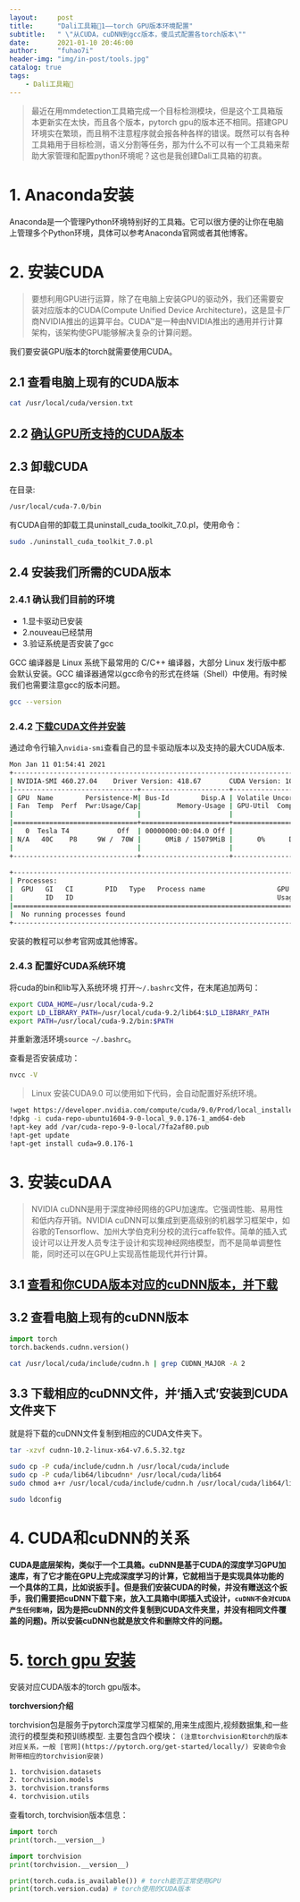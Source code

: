 ```yaml
---
layout:     post
title:      "Dali工具箱🔧1——torch GPU版本环境配置"
subtitle:   " \"从CUDA，cuDNN到gcc版本，傻瓜式配置各torch版本\""
date:       2021-01-10 20:46:00
author:     "fuhao7i"
header-img: "img/in-post/tools.jpg"
catalog: true
tags:
    - Dali工具箱🔧
---
```


> 最近在用mmdetection工具箱完成一个目标检测模块，但是这个工具箱版本更新实在太快，而且各个版本，pytorch gpu的版本还不相同。搭建GPU环境实在繁琐，而且稍不注意程序就会报各种各样的错误。既然可以有各种工具箱用于目标检测，语义分割等任务，那为什么不可以有一个工具箱来帮助大家管理和配置python环境呢？这也是我创建Dali工具箱的初衷。

# 1. Anaconda安装

Anaconda是一个管理Python环境特别好的工具箱。它可以很方便的让你在电脑上管理多个Python环境，具体可以参考Anaconda官网或者其他博客。

# 2. 安装CUDA

> 要想利用GPU进行运算，除了在电脑上安装GPU的驱动外，我们还需要安装对应版本的CUDA(Compute Unified Device Architecture)，这是显卡厂商NVIDIA推出的运算平台。CUDA™是一种由NVIDIA推出的通用并行计算架构，该架构使GPU能够解决复杂的计算问题。

我们要安装GPU版本的torch就需要使用CUDA。

## 2.1 查看电脑上现有的CUDA版本

```Bash
cat /usr/local/cuda/version.txt 
```

## 2.2 [确认GPU所支持的CUDA版本](https://developer.nvidia.com/zh-cn/cuda-gpus)

## 2.3 卸载CUDA

在目录:

```Bash
/usr/local/cuda-7.0/bin
```

有CUDA自带的卸载工具uninstall_cuda_toolkit_7.0.pl，使用命令：

```Bash
sudo ./uninstall_cuda_toolkit_7.0.pl
```

## 2.4 安装我们所需的CUDA版本

### 2.4.1 确认我们目前的环境

- 1.显卡驱动已安装
- 2.nouveau已经禁用
- 3.验证系统是否安装了gcc

GCC 编译器是 Linux 系统下最常用的 C/C++ 编译器，大部分 Linux 发行版中都会默认安装。GCC 编译器通常以gcc命令的形式在终端（Shell）中使用。有时候我们也需要注意gcc的版本问题。

```Bash
gcc --version
```

### 2.4.2 [下载CUDA文件并安装](https://developer.nvidia.com/zh-cn/cuda-downloads)

通过命令行输入`nvidia-smi`查看自己的显卡驱动版本以及支持的最大CUDA版本.

```Bash
Mon Jan 11 01:54:41 2021       
+-----------------------------------------------------------------------------+  
| NVIDIA-SMI 460.27.04    Driver Version: 418.67       CUDA Version: 10.1     |  
|-------------------------------+----------------------+----------------------+  
| GPU  Name        Persistence-M| Bus-Id        Disp.A | Volatile Uncorr. ECC |  
| Fan  Temp  Perf  Pwr:Usage/Cap|         Memory-Usage | GPU-Util  Compute M. |  
|                               |                      |               MIG M. |  
|===============================+======================+======================|  
|   0  Tesla T4            Off  | 00000000:00:04.0 Off |                    0 |  
| N/A   40C    P8     9W /  70W |      0MiB / 15079MiB |      0%      Default |  
|                               |                      |                 ERR! |  
+-------------------------------+----------------------+----------------------+  
                                                                                  
+-----------------------------------------------------------------------------+  
| Processes:                                                                  |  
|  GPU   GI   CI        PID   Type   Process name                  GPU Memory |  
|        ID   ID                                                   Usage      |  
|=============================================================================|  
|  No running processes found                                                 |  
+-----------------------------------------------------------------------------+  
```

安装的教程可以参考官网或其他博客。

### 2.4.3 配置好CUDA系统环境

将cuda的bin和lib写入系统环境
打开`～/.bashrc`文件，在末尾追加两句：
```Bash
export CUDA_HOME=/usr/local/cuda-9.2
export LD_LIBRARY_PATH=/usr/local/cuda-9.2/lib64:$LD_LIBRARY_PATH
export PATH=/usr/local/cuda-9.2/bin:$PATH
```
并重新激活环境`source ~/.bashrc`。

查看是否安装成功：
```Bash
nvcc -V
```

> Linux 安装CUDA9.0 可以使用如下代码，会自动配置好系统环境。

```Bash
!wget https://developer.nvidia.com/compute/cuda/9.0/Prod/local_installers/cuda-repo-ubuntu1604-9-0-local_9.0.176-1_amd64-deb
!dpkg -i cuda-repo-ubuntu1604-9-0-local_9.0.176-1_amd64-deb
!apt-key add /var/cuda-repo-9-0-local/7fa2af80.pub
!apt-get update
!apt-get install cuda=9.0.176-1
```

# 3. 安装cuDAA

> NVIDIA cuDNN是用于深度神经网络的GPU加速库。它强调性能、易用性和低内存开销。NVIDIA cuDNN可以集成到更高级别的机器学习框架中，如谷歌的Tensorflow、加州大学伯克利分校的流行caffe软件。简单的插入式设计可以让开发人员专注于设计和实现神经网络模型，而不是简单调整性能，同时还可以在GPU上实现高性能现代并行计算。

## 3.1 [查看和你CUDA版本对应的cuDNN版本，并下载](https://developer.nvidia.com/rdp/cudnn-archive)

## 3.2 查看电脑上现有的cuDNN版本

```python
import torch
torch.backends.cudnn.version()
```

```Bash
cat /usr/local/cuda/include/cudnn.h | grep CUDNN_MAJOR -A 2
```

## 3.3 下载相应的cuDNN文件，并‘插入式’安装到CUDA文件夹下

就是将下载的cuDNN文件复制到相应的CUDA文件夹下。

```Bash
tar -xzvf cudnn-10.2-linux-x64-v7.6.5.32.tgz

sudo cp -P cuda/include/cudnn.h /usr/local/cuda/include
sudo cp -P cuda/lib64/libcudnn* /usr/local/cuda/lib64
sudo chmod a+r /usr/local/cuda/include/cudnn.h /usr/local/cuda/lib64/libcudnn*

sudo ldconfig
```

# 4. CUDA和cuDNN的关系

**CUDA是底层架构，类似于一个工具箱。cuDNN是基于CUDA的深度学习GPU加速库，有了它才能在GPU上完成深度学习的计算，它就相当于是实现具体功能的一个具体的工具，比如说扳手🔧。但是我们安装CUDA的时候，并没有赠送这个扳手，我们需要把cuDNN下载下来，放入工具箱中(即插入式设计，`cuDNN不会对CUDA产生任何影响`，因为是把cuDNN的文件复制到CUDA文件夹里，并没有相同文件覆盖的问题)。所以安装cuDNN也就是放文件和删除文件的问题。**

# 5. [torch gpu 安装](https://pytorch.org/get-started/locally/)

安装对应CUDA版本的torch gpu版本。

**torchversion介绍**

torchvision包是服务于pytorch深度学习框架的,用来生成图片,视频数据集,和一些流行的模型类和预训练模型. 主要包含四个模块：
`(注意torchvision和torch的版本对应关系，一般 [官网](https://pytorch.org/get-started/locally/) 安装命令会附带相应的torchvision安装)`

```Bash
1. torchvision.datasets
2. torchvision.models
3. torchvision.transforms
4. torchvision.utils
```

查看torch, torchvision版本信息：

```python
import torch
print(torch.__version__)

import torchvision
print(torchvision.__version__)

print(torch.cuda.is_available()) # torch能否正常使用GPU
print(torch.version.cuda) # torch使用的CUDA版本
```